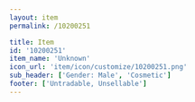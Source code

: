 ```yaml
---
layout: item
permalink: /10200251

title: Item
id: '10200251'
item_name: 'Unknown'
icon_url: 'item/icon/customize/10200251.png'
sub_header: ['Gender: Male', 'Cosmetic']
footer: ['Untradable, Unsellable']
---
```

